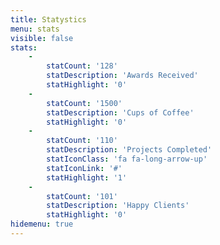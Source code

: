 ```yaml
---
title: Statystics
menu: stats
visible: false
stats:
    -
        statCount: '128'
        statDescription: 'Awards Received'
        statHighlight: '0'
    -
        statCount: '1500'
        statDescription: 'Cups of Coffee'
        statHighlight: '0'
    -
        statCount: '110'
        statDescription: 'Projects Completed'
        statIconClass: 'fa fa-long-arrow-up'
        statIconLink: '#'
        statHighlight: '1'
    -
        statCount: '101'
        statDescription: 'Happy Clients'
        statHighlight: '0'
hidemenu: true
---
```


